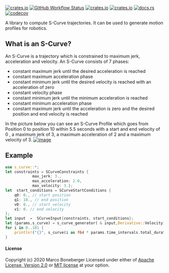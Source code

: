 [![crates.io](https://img.shields.io/crates/v/s_curve.svg)](https://crates.io/crates/s_curve)
[![GitHub Workflow Status](https://img.shields.io/github/actions/workflow/status/marcbone/s_curve/rust.yml)](https://github.com/marcbone/s_curve/actions)
[![crates.io](https://img.shields.io/crates/l/s_curve.svg)](https://crates.io/crates/s_curve)
[![crates.io](https://img.shields.io/crates/d/s_curve.svg)](https://crates.io/crates/s_curve)
[![docs.rs](https://docs.rs/s_curve/badge.svg)](https://docs.rs/s_curve)
[![codecov](https://codecov.io/gh/marcbone/s_curve/branch/main/graph/badge.svg?token=9LB5SI9B1E)](https://codecov.io/gh/marcbone/s_curve)



A library to compute S-Curve trajectories. It can be used to generate motion profiles for robotics.

## What is an S-Curve?

An S-Curve is a trajectory which is constrained to maximum jerk, acceleration and velocity.
An S-Curve consists of 7 phases:
 * constant maximum jerk until the desired acceleration is reached
 * constant maximum acceleration phase
 * constant minimum jerk until the desired velocity is reached with an acceleration of zero
 * constant velocity phase
 * constant minimum jerk until the minimum acceleration is reached
 * constant minimum acceleration phase
 * constant maximum jerk until the acceleration is zero and the desired position and end velocity is reached
 
 In the picture below you can see an S-Curve Profile which goes from Position 0 to position 10 within 5.5 seconds with a start and end velocity of 0
, a maximum jerk of 3, a maximum acceleration of 2 and a maximum velocity of 3.
[![image](http://i.imgur.com/BQPhS8n.png)](http://i.imgur.com/BQPhS8n.png)
## Example
  ```rust
  use s_curve::*;
  let constraints = SCurveConstraints {
              max_jerk: 3.,
              max_acceleration: 2.0,
              max_velocity: 3.};
  let  start_conditions = SCurveStartConditions {
      q0: 0., // start position
      q1: 10., // end position
      v0: 0., // start velocity
      v1: 0. // end velocity
  };
let input  =  SCurveInput{constraints, start_conditions};
let (params,s_curve) = s_curve_generator( & input,Derivative::Velocity);
for i in 0..101 {
      println!("{}", s_curve(i as f64 * params.time_intervals.total_duration() / 100.));
  }
  ```
#### License
Copyright (c) 2020 Marco Boneberger
Licensed under either of [Apache License, Version 2.0](LICENSE-APACHE) or [MIT license](LICENSE-MIT) at your option. 

